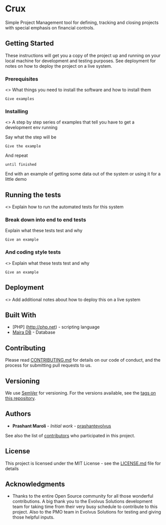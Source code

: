 # Crux

Simple Project Management tool for defining, tracking and closing projects with special emphasis on financial controls.

## Getting Started

These instructions will get you a copy of the project up and running on your local machine for development and testing purposes. See deployment for notes on how to deploy the project on a live system.

### Prerequisites
<<TBD>> 
What things you need to install the software and how to install them

```
Give examples
```

### Installing
<<TBD>> 
A step by step series of examples that tell you have to get a development env running

Say what the step will be

```
Give the example
```

And repeat

```
until finished
```

End with an example of getting some data out of the system or using it for a little demo

## Running the tests
<<TBD>> 
Explain how to run the automated tests for this system

### Break down into end to end tests

Explain what these tests test and why

```
Give an example
```

### And coding style tests
<<TBD>> 
Explain what these tests test and why

```
Give an example
```

## Deployment

<<TBD>> Add additional notes about how to deploy this on a live system

## Built With

* [PHP] (http://php.net) - scripting language
* [Maira DB](https://mariadb.org) - Database

## Contributing

Please read [CONTRIBUTING.md](https://gist.github.com/PurpleBooth/b24679402957c63ec426) for details on our code of conduct, and the process for submitting pull requests to us.

## Versioning

We use [SemVer](http://semver.org/) for versioning. For the versions available, see the [tags on this repository](https://github.com/your/project/tags). 

## Authors

* **Prashant Maroli** - *Initial work* - [prashantevolvus](https://github.com/prashantevolvus)

See also the list of [contributors](https://github.com/your/project/contributors) who participated in this project.

## License

This project is licensed under the MIT License - see the [LICENSE.md](LICENSE.md) file for details

## Acknowledgments

* Thanks to the entire Open Source community for all those wonderful contributions. A big thank you to the Evolvus Solutions development team for taking time from their very busy schedule to contribute to this project. Also to the PMO team in Evolvus Solutions for testing and giving those helpful inputs. 
